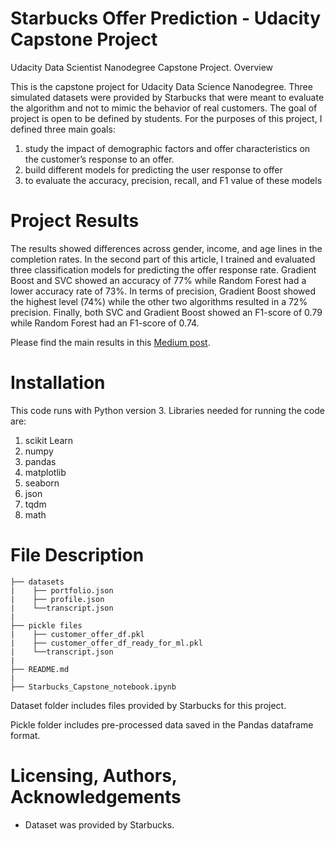# Starbucks Offer Prediction - Udacity Capstone Project

Udacity Data Scientist Nanodegree Capstone Project.
Overview

This is the capstone project for Udacity Data Science Nanodegree. Three simulated datasets were provided by Starbucks that were meant to evaluate the algorithm and not to mimic the behavior of real customers. The goal of project is open to be defined by students. For the purposes of this project, I defined three main goals:

1. study the impact of demographic factors and offer characteristics on the customer’s response to an offer.
2. build different models for predicting the user response to offer
3. to evaluate the accuracy, precision, recall, and F1 value of these models

# Project Results
The results showed differences across gender, income, and age lines in the completion rates. In the second part of this article, I trained and evaluated three classification models for predicting the offer response rate. Gradient Boost and SVC showed an accuracy of 77% while Random Forest had a lower accuracy rate of 73%. In terms of precision, Gradient Boost showed the highest level (74%) while the other two algorithms resulted in a 72% precision. Finally, both SVC and Gradient Boost showed an F1-score of 0.79 while Random Forest had an F1-score of 0.74.

Please find the main results in this [Medium post](https://babaksoleimani.medium.com/youve-got-an-offer-modeling-the-response-to-starbucks-offers-e6a1b6e18b89/).

# Installation
This code runs with Python version 3. Libraries needed for running the code are:
1. scikit Learn
2. numpy
3. pandas
4. matplotlib
5. seaborn
6. json
7. tqdm
8. math

# File Description
```
├── datasets          
|    ├── portfolio.json
|    ├── profile.json
|    └──transcript.json
|
├── pickle files          
|    ├── customer_offer_df.pkl
|    ├── customer_offer_df_ready_for_ml.pkl
|    └──transcript.json
|
├── README.md
|
├── Starbucks_Capstone_notebook.ipynb 
```
Dataset folder includes files provided by Starbucks for this project.

Pickle folder includes pre-processed data saved in the Pandas dataframe format. 

# Licensing, Authors, Acknowledgements
* Dataset was provided by Starbucks.
